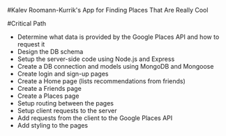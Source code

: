 #Kalev Roomann-Kurrik's App for Finding Places That Are Really Cool

#Critical Path
- Determine what data is provided by the Google Places API and how to request it
- Design the DB schema
- Setup the server-side code using Node.js and Express
- Create a DB connection and models using MongoDB and Mongoose
- Create login and sign-up pages
- Create a Home page (lists recommendations from friends)
- Create a Friends page
- Create a Places page
- Setup routing between the pages
- Setup client requests to the server
- Add requests from the client to the Google Places API
- Add styling to the pages
